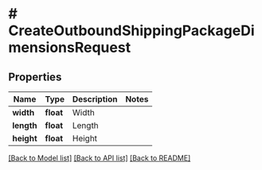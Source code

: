 # # CreateOutboundShippingPackageDimensionsRequest

## Properties

Name | Type | Description | Notes
------------ | ------------- | ------------- | -------------
**width** | **float** | Width |
**length** | **float** | Length |
**height** | **float** | Height |

[[Back to Model list]](../../README.md#models) [[Back to API list]](../../README.md#endpoints) [[Back to README]](../../README.md)
